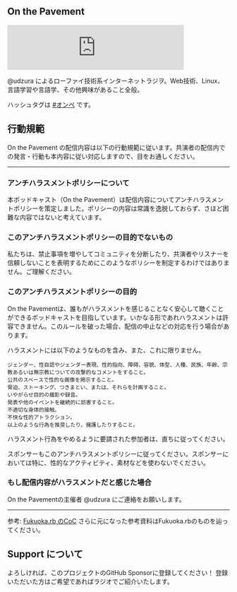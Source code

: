 ## On the Pavement

<iframe src="https://anchor.fm/onthepavement/embed" height="102px" width="400px" frameborder="0" scrolling="no"></iframe>

@udzura によるローファイ技術系インターネットラジヲ。Web技術、Linux、言語学習や言語学、その他興味があること全般。

ハッシュタグは [#オンペ](https://twitter.com/hashtag/%E3%82%AA%E3%83%B3%E3%83%9A?src=hashtag_click) です。

## 行動規範

On the Pavement の配信内容は以下の行動規範に従います。共演者の配信内での発言・行動も本内容に従い対応しますので、目をお通しください。

----

### アンチハラスメントポリシーについて

本ポッドキャスト（On the Pavement）は配信内容についてアンチハラスメントポリシーを策定しました。ポリシーの内容は常識を逸脱しておらず、さほど困難な内容ではないと考えています。

### このアンチハラスメントポリシーの目的でないもの

私たちは、禁止事項を増やしてコミュニティを分断したり、共演者やリスナーを信頼しないことを表明するためにこのようなポリシーを制定するわけではありません。ご理解ください。

### このアンチハラスメントポリシーの目的

On the Pavementは、誰もがハラスメントを感じることなく安心して聴くことができるポッドキャストを目指しています。いかなる形であれハラスメントは許容できません。このルールを破った場合、配信の中止などの対応を行う場合があります。

ハラスメントには以下のようなものを含み、また、これに限りません。

    ジェンダー、性自認やジェンダー表現、性的指向、障碍、容貌、体型、人種、民族、年齢、宗教あるいは無宗教についての攻撃的なコメントをすること。
    公共のスペースで性的な画像を掲示すること。
    脅迫、ストーキング、つきまとい、または、それらを計画すること。
    いやがらせ目的の撮影や録音。
    発表や他のイベントを継続的に妨害すること。
    不適切な身体的接触。
    不快な性的アトラクション。
    以上のような行為を推奨したり、擁護したりすること。

ハラスメント行為をやめるように要請された参加者は、直ちに従ってください。

スポンサーもこのアンチハラスメントポリシーに従ってください。スポンサーにおいては特に、性的なアクティビティ、素材などを使わないでください。

### もし配信内容がハラスメントだと感じた場合

On the Pavementの主催者 @udzura にご連絡をお願いします。

----

参考: [Fukuoka.rb のCoC](https://github.com/fukuokarb/code-of-conduct) さらに元になった参考資料はFukuoka.rbのものを辿ってください。

## Support について

よろしければ、このプロジェクトのGitHub Sponsorに登録してください！ 登録いただいた方はご希望であればラジオでご紹介いたします。
